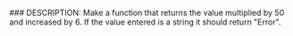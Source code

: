 ### DESCRIPTION:
Make a function that returns the value multiplied by 50 and increased by 6. If the value entered is a string it should return "Error".
